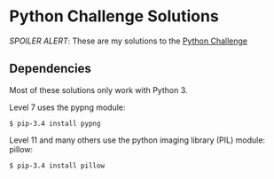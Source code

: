 # Python Challenge Solutions

*SPOILER ALERT*: These are my solutions to the [Python Challenge](http://www.pythonchallenge.com)

## Dependencies

Most of these solutions only work with Python 3. 

Level 7 uses the pypng module:

    $ pip-3.4 install pypng
    
Level 11 and many others use the python imaging library (PIL) module: pillow:

    $ pip-3.4 install pillow
    
   
   

